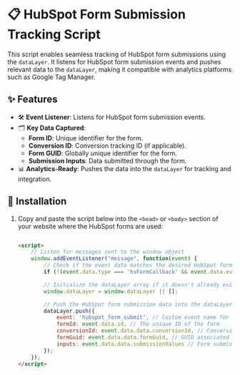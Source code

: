 # 📋 HubSpot Form Submission Tracking Script

This script enables seamless tracking of HubSpot form submissions using the `dataLayer`. It listens for HubSpot form submission events and pushes relevant data to the `dataLayer`, making it compatible with analytics platforms such as Google Tag Manager.

## ✨ Features
- 🛠️ **Event Listener**: Listens for HubSpot form submission events.
- 🗂️ **Key Data Captured**:
  - **Form ID**: Unique identifier for the form.
  - **Conversion ID**: Conversion tracking ID (if applicable).
  - **Form GUID**: Globally unique identifier for the form.
  - **Submission Inputs**: Data submitted through the form.
- 📊 **Analytics-Ready**: Pushes the data into the `dataLayer` for tracking and integration.

## 🚀 Installation

1. Copy and paste the script below into the `<head>` or `<body>` section of your website where the HubSpot forms are used:
   ```html

   <script>
       // Listen for messages sent to the window object
       window.addEventListener("message", function(event) {
           // Check if the event data matches the desired HubSpot form submission callback
           if (!(event.data.type === 'hsFormCallback' && event.data.eventName === 'onFormSubmitted')) return;

           // Initialize the dataLayer array if it doesn't already exist
           window.dataLayer = window.dataLayer || [];

           // Push the HubSpot form submission data into the dataLayer for analytics tracking
           dataLayer.push({
               event: 'hubspot_form_submit', // Custom event name for form submission
               formId: event.data.id, // The unique ID of the form
               conversionId: event.data.data.conversionId, // Conversion ID (if applicable)
               formGuid: event.data.data.formGuid, // GUID associated with the form
               inputs: event.data.data.submissionValues // Form submission inputs
           });
       });
   </script>
